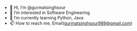 - 👋 Hi, I’m @gurmatsinghsour
- 👀 I’m interested in Software Engineering
- 🌱 I’m currently learning Python, Java
- 📫 How to reach me,
Email(gurmatsinghsour989@gmail.com)

